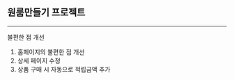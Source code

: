 ## 원룸만들기 프로젝트
-----------------------------
불편한 점 개선
1. 홈페이지의 불편한 점 개선
2. 상세 페이지 수정
3. 상품 구매 시 자동으로 적립금액 추가

